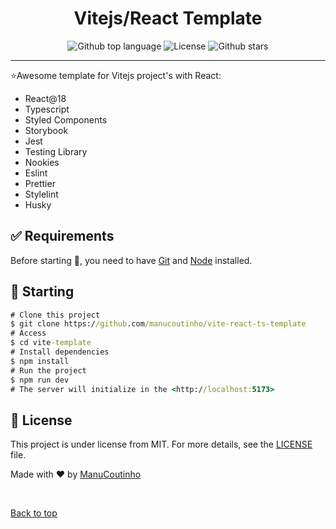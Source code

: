 <h1 align="center">Vitejs/React Template</h1>

<p align="center">
  <img alt="Github top language" src="https://img.shields.io/github/languages/top/manucoutinho/vite-react-ts-template?color=7700ff">  
  <img alt="License" src="https://img.shields.io/github/license/manucoutinho/vite-react-ts-template?color=7700ff">  
  <img alt="Github stars" src="https://img.shields.io/github/stars/manucoutinho/vite-react-ts-template?color=7700ff" />
</p>
<hr>

⭐Awesome template for Vitejs project's with React:

- React@18
- Typescript
- Styled Components
- Storybook
- Jest
- Testing Library
- Nookies
- Eslint
- Prettier
- Stylelint
- Husky

## :white_check_mark: Requirements

Before starting :checkered_flag:, you need to have [Git](https://git-scm.com) and [Node](https://nodejs.org/en/) installed.

## :checkered_flag: Starting

```cmd
# Clone this project
$ git clone https://github.com/manucoutinho/vite-react-ts-template
# Access
$ cd vite-template
# Install dependencies
$ npm install
# Run the project
$ npm run dev
# The server will initialize in the <http://localhost:5173>
```

## :memo: License

This project is under license from MIT. For more details, see the [LICENSE](LICENSE.md) file.

Made with :heart: by <a href="https://github.com/manucoutinho" target="_blank">ManuCoutinho</a>

&#xa0;

<a href="#top">Back to top</a>
